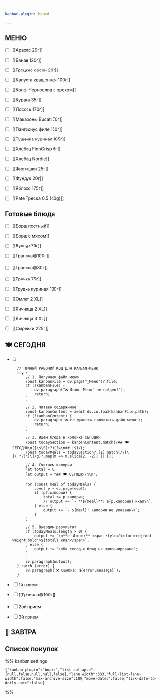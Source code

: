 ```yaml
---

kanban-plugin: board

---
```


## МЕНЮ

- [ ] [[Арахис 20г]]
- [ ] [[Банан 120г]]
- [ ] [[Грецкие орехи 20г]]
- [ ] [[Капуста квашенная 100г]]
- [ ] [[Конф. Чернослив с орехом]]
- [ ] [[Курага 35г]]
- [ ] [[Лосось 170г]]
- [ ] [[Макароны Bucati 70г]]
- [ ] [[Пангасиус филе 150г]]
- [ ] [[Тушенка куриная 105г]]
- [ ] [[Хлебец FinnCrisp 6г]]
- [ ] [[Хлебец Nordic]]
- [ ] [[Фисташки 25г]]
- [ ] [[Фундук 20г]]
- [ ] [[Яблоко 175г]]
- [ ] [[Pate Треска 0.5 (40g)]]


## Готовые блюда

- [ ] [[Борщ постный]]
- [ ] [[Борщ с мясом]]
- [ ] [[Булгур 75г]]
- [ ] [[Гранола🟢100г]]
- [ ] [[Гранола🟢80г]]
- [ ] [[Гречка 75г]]
- [ ] [[Грудка куриная 130г]]
- [ ] [[Омлет 2 XL]]
- [ ] [[Яичница 2 XL]]
- [ ] [[Яичница 3 XL]]
- [ ] [[Сырники 225г]]


## 🍽 СЕГОДНЯ

- [ ] ```dataviewjs
	// ПОЛНЫЙ РАБОЧИЙ КОД ДЛЯ KANBAN-МЕНЮ
	try {
	    // 1. Получаем файл меню
	    const kanbanFile = dv.page("_Меню")?.file;
	    if (!kanbanFile) {
	        dv.paragraph("❌ Файл 'Меню' не найден!");
	        return;
	    }
	
	    // 2. Читаем содержимое
	    const kanbanContent = await dv.io.load(kanbanFile.path);
	    if (!kanbanContent) {
	        dv.paragraph("❌ Не удалось прочитать файл меню");
	        return;
	    }
	
	    // 3. Ищем блюда в колонке СЕГОДНЯ
	    const todaySection = kanbanContent.match(/## 🍽 СЕГОДНЯ\n([\s\S]+?)(?=\n## |$)/);
	    const todayMeals = todaySection?.[1].match(/\[\[(.*?)\]\]/g)?.map(m => m.slice(2, -2)) || [];
	
	    // 4. Считаем калории
	    let total = 0;
	    let output = "## 🍽 СЕГОДНЯ\n\n";
	    
	    for (const meal of todayMeals) {
	        const p = dv.page(meal);
	        if (p?.калории) {
	            total += p.калории;
	            // output += `- **${meal}**: ${p.калории} ккал\n`;
	        } else {
	            output += `- ${meal}: калории не указаны\n`;
	        }
	    }
	
	    // 5. Выводим результат
	    if (todayMeals.length > 0) {
	        output += `\n**✅ Итого:** <span style="color:red;font-weight:bold">${total} ккал</span>`;
	    } else {
	        output += "\nНа сегодня блюд не запланировано";
	    }
	    
	    dv.paragraph(output);
	} catch (error) {
	    dv.paragraph(`❌ Ошибка: ${error.message}`);
	}
	```
- [ ] 1й прием
- [ ] [[Гранола🟢100г]]
- [ ] 2ой прием
- [ ] 3й прием


## 📅 ЗАВТРА



## Список покупок





%% kanban:settings
```
{"kanban-plugin":"board","list-collapse":[null,false,null,null,false],"lane-width":333,"full-list-lane-width":false,"max-archive-size":100,"move-dates":false,"link-date-to-daily-note":false}
```
%%